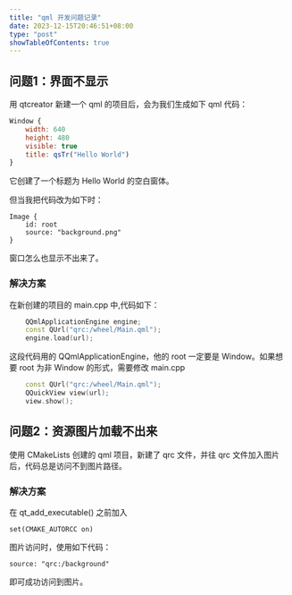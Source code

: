 ```yaml
---
title: "qml 开发问题记录"
date: 2023-12-15T20:46:51+08:00
type: "post"
showTableOfContents: true
---
```


## 问题1：界面不显示
用 qtcreator 新建一个 qml 的项目后，会为我们生成如下 qml 代码：
``` qml
Window {
    width: 640
    height: 480
    visible: true
    title: qsTr("Hello World")
}
```
它创建了一个标题为 Hello World 的空白窗体。

但当我把代码改为如下时：
```
Image {
    id: root
    source: "background.png"
}
```
窗口怎么也显示不出来了。

### 解决方案
在新创建的项目的 main.cpp 中,代码如下：
```cpp
    QQmlApplicationEngine engine;
    const QUrl("qrc:/wheel/Main.qml");
    engine.load(url);
```
这段代码用的 QQmlApplicationEngine，他的 root 一定要是 Window。如果想要 root 为非 Window 的形式，需要修改 main.cpp

```cpp
    const QUrl("qrc:/wheel/Main.qml");
    QQuickView view(url);
    view.show();
```

## 问题2：资源图片加载不出来
使用 CMakeLists 创建的 qml 项目，新建了 qrc 文件，并往 qrc 文件加入图片后，代码总是访问不到图片路径。

### 解决方案
在 qt_add_executable() 之前加入 

    set(CMAKE_AUTORCC on)

图片访问时，使用如下代码：
    
    source: "qrc:/background"

即可成功访问到图片。

